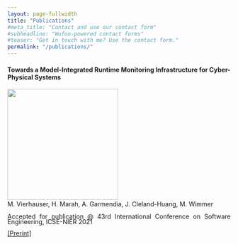 ```yaml
---
layout: page-fullwidth
title: "Publications"
#meta_title: "Contact and use our contact form"
#subheadline: "Wufoo-powered contact forms"
#teaser: "Get in touch with me? Use the contact form."
permalink: "/publications/"
---
```



#### Towards a Model-Integrated Runtime Monitoring Infrastructure for Cyber-Physical Systems
 
<p style="line-height:85%"/>


<div class="row">
    <div class="large-3 columns">
     <img src="{{ site.urlimg }}/publications/icse2021_nier.png" height="250" alt="">
    </div><!-- /.medium-4.columns -->
    <div class="large-6 columns">
<div align="justify">     
<p style="margin-top:1px">
M. Vierhauser, H. Marah, A. Garmendia, J. Cleland-Huang, M. Wimmer
</p>
<p style="line-height:85%">
Accepted for publication @ 43rd International Conference on Software Engineering, ICSE-NIER 2021 
</p>
<p style="line-height:85%">
<a href="https://epub.jku.at/obvulioa/download/pdf/5805842">[Prerint]</a>
</p>

</div>
    </div><!-- /.medium-4.columns -->

</div><!-- /.row -->

<br>